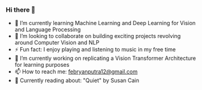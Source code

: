 ### Hi there 👋


<!-- 🔭 I’m currently working on ...
- 🤔 I’m looking for help with ...

-->
- 🌱 I’m currently learning Machine Learning and Deep Learning for Vision and Language Processing
- 👯 I’m looking to collaborate on building exciting projects revolving around Computer Vision and NLP
- ⚡ Fun fact: I enjoy playing and listening to music in my free time
-  🔭 I’m currently working on replicating a Vision Transformer Architecture for learning purposes
-  📫 How to reach me: febryanputra12@gmail.com
-  💬 Currently reading about: "Quiet" by Susan Cain
